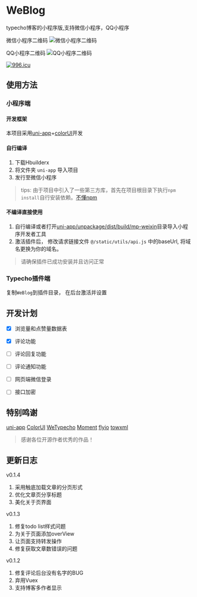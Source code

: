# WeBlog

typecho博客的小程序版,支持微信小程序，QQ小程序

微信小程序二维码
![微信小程序二维码][1]

QQ小程序二维码
![QQ小程序二维码][2]

<a href="https://996.icu"><img src="https://img.shields.io/badge/link-996.icu-red.svg" alt="996.icu" /></a>

## 使用方法

### 小程序端

#### 开发框架

本项目采用[uni-app](https://uniapp.dcloud.io/component/README)+[colorUI](https://github.com/weilanwl/ColorUI)开发

#### 自行编译

1. 下载Hbuilderx
2. 将文件夹 `uni-app` 导入项目
3. 发行至微信小程序

> tips: 由于项目中引入了一些第三方库，首先在项目根目录下执行`npm install`自行安装依赖。[不懂npm](https://www.runoob.com/nodejs/nodejs-npm.html)

#### 不编译直接使用

1. 自行编译或者打开[uni-app/unpackage/dist/build/mp-weixin](https://github.com/thinkmoon/WeBlog/tree/master/uni-app/unpackage/dist/build/mp-weixin)目录导入小程序开发者工具
2. 激活插件后， 修改请求链接文件 `@/static/utils/api.js` 中的baseUrl, 将域名更换为你的域名。 

> 请确保插件已成功安装并且访问正常

### Typecho插件端

复制`WeBlog`到插件目录， 在后台激活并设置

## 开发计划

- [x] 浏览量和点赞量数据表

- [x] 评论功能

- [ ] 评论回复功能

- [ ] 评论通知功能

- [ ] 网页端微信登录

- [ ] 接口加密

## 特别鸣谢
[uni-app](https://github.com/dcloudio/uni-app)
[ColorUI](https://github.com/weilanwl/ColorUI)
[WeTypecho](https://github.com/MingliangLu/WeTypecho)
[Moment](https://momentjs.com/)
[flyio](https://github.com/wendux/fly)
[towxml](https://github.com/sbfkcel/towxml)

> 感谢各位开源作者优秀的作品！

## 更新日志

v0.1.4
1. 采用触底加载文章的分页形式
2. 优化文章页分享标题
3. 美化关于页界面

v0.1.3
1. 修复todo list样式问题
2. 为关于页面添加overView
3. 让页面支持转发操作
3. 修复获取文章数错误的问题

v0.1.2
1. 修复评论后台没有名字的BUG
2. 弃用Vuex
3. 支持博客多作者显示


  
  [1]: https://blog.cdn.thinkmoon.cn/blog/typecho/2019-11-22T07:58:08.png
  [2]: https://blog.cdn.thinkmoon.cn/blog/typecho/2576c006617a8efb2218a1e9145646a4.png